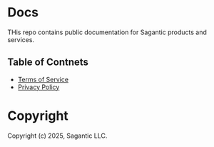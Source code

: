# Docs

THis repo contains public documentation for Sagantic products and services.

## Table of Contnets

* [Terms of Service](./tos.md)
* [Privacy Policy](./privacy.md)

# Copyright

Copyright (c) 2025, Sagantic LLC.